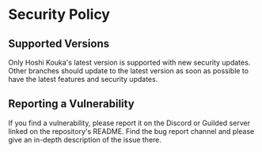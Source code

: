 # Security Policy

## Supported Versions

Only Hoshi Kouka's latest version is supported with new security updates.
Other branches should update to the latest version as soon as possible to
have the latest features and security updates.

## Reporting a Vulnerability

If you find a vulnerability, please report it on the Discord or Guilded
server linked on the repository's README. Find the bug report channel and
please give an in-depth description of the issue there.
